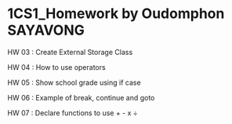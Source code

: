 # 1CS1_Homework by Oudomphon SAYAVONG

HW 03 : Create External Storage Class

HW 04 : How to use operators

HW 05 : Show school grade using if case

HW 06 : Example of break, continue and goto

HW 07 : Declare functions to use + - x ÷
